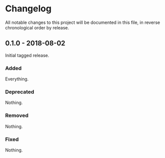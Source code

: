 # Changelog

All notable changes to this project will be documented in this file, in reverse chronological order by release.

## 0.1.0 - 2018-08-02

Initial tagged release.

### Added

Everything.

### Deprecated

Nothing.

### Removed

Nothing.

### Fixed

Nothing.

